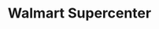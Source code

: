 ---
title: "Walmart Supercenter"
url: /charlotte/walmart-supercenter-north-tryon-street/
shop: Supermarkt
---